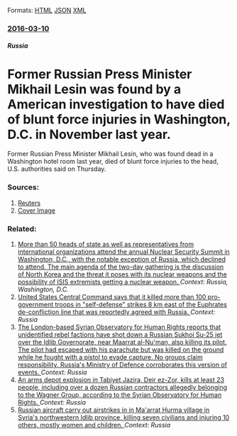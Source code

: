 
Formats: [HTML](/news/2016/03/10/former-russian-press-minister-mikhail-lesin-was-found-by-a-american-investigation-to-have-died-of-blunt-force-injuries-in-washington-d-c-i.html)  [JSON](/news/2016/03/10/former-russian-press-minister-mikhail-lesin-was-found-by-a-american-investigation-to-have-died-of-blunt-force-injuries-in-washington-d-c-i.json)  [XML](/news/2016/03/10/former-russian-press-minister-mikhail-lesin-was-found-by-a-american-investigation-to-have-died-of-blunt-force-injuries-in-washington-d-c-i.xml)  

### [2016-03-10](/news/2016/03/10/index.md)

##### Russia
# Former Russian Press Minister Mikhail Lesin was found by a American investigation to have died of blunt force injuries in Washington, D.C. in November last year. 

Former Russian Press Minister Mikhail Lesin, who was found dead in a Washington hotel room last year, died of blunt force injuries to the head, U.S. authorities said on Thursday.


### Sources:

1. [Reuters](https://www.reuters.com/article/us-russia-mikhaillesin-idUSKCN0WC2W1?feedType=RSS&feedName=topNews)
1. [Cover Image](https://s4.reutersmedia.net/resources/r/?m=02&d=20160311&t=2&i=1123949634&w=&fh=545px&fw=&ll=&pl=&sq=&r=LYNXNPEC2A01T)

### Related:

1. [More than 50 heads of state as well as representatives from international organizations attend the annual Nuclear Security Summit in Washington, D.C., with the notable exception of Russia, which declined to attend. The main agenda of the two-day gathering is the discussion of North Korea and the threat it poses with its nuclear weapons and the possibility of ISIS extremists getting a nuclear weapon. ](/news/2016/03/31/more-than-50-heads-of-state-as-well-as-representatives-from-international-organizations-attend-the-annual-nuclear-security-summit-in-washing.md) _Context: Russia, Washington, D.C._
2. [United States Central Command says that it killed more than 100 pro-government troops in "self-defense" strikes 8 km east of the Euphrates de-confliction line that was reportedly agreed with Russia. ](/news/2018/02/7/united-states-central-command-says-that-it-killed-more-than-100-pro-government-troops-in-self-defense-strikes-8-km-east-of-the-euphrates-d.md) _Context: Russia_
3. [The London-based Syrian Observatory for Human Rights reports that unidentified rebel factions have shot down a Russian Sukhoi Su-25 jet over the Idlib Governorate, near Maarrat al-Nu'man, also killing its pilot. The pilot had escaped with his parachute but was killed on the ground while he fought with a pistol to evade capture. No groups claim responsibility. Russia's Ministry of Defence corroborates this version of events. ](/news/2018/02/3/the-london-based-syrian-observatory-for-human-rights-reports-that-unidentified-rebel-factions-have-shot-down-a-russian-sukhoi-su-25-jet-over.md) _Context: Russia_
4. [An arms depot explosion in Tabiyet Jazira, Deir ez-Zor, kills at least 23 people, including over a dozen Russian contractors allegedly belonging to the Wagner Group, according to the Syrian Observatory for Human Rights. ](/news/2018/02/15/an-arms-depot-explosion-in-tabiyet-jazira-deir-ez-zor-kills-at-least-23-people-including-over-a-dozen-russian-contractors-allegedly-belon.md) _Context: Russia_
5. [Russian aircraft carry out airstrikes in in Ma'arrat Hurma village in Syria's northwestern Idlib province, killing seven civilians and injuring 10 others, mostly women and children. ](/news/2018/02/14/russian-aircraft-carry-out-airstrikes-in-in-ma-arrat-hurma-village-in-syria-s-northwestern-idlib-province-killing-seven-civilians-and-injur.md) _Context: Russia_
